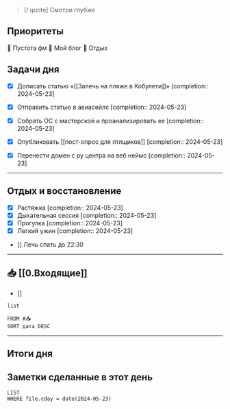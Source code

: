 > [! quote] Смотри глубже
> 

## Приоритеты
🔴 Пустота фм
🔴 Мой блог
🔴 Отдых

## Задачи дня
- [x] Дописать статью «[[Залечь на пляже в Кобулети]]»  [completion:: 2024-05-23]
- [x] Отправить статью в авиасейлс  [completion:: 2024-05-23]
- [x] Собрать ОС с мастерской и проанализировать ее  [completion:: 2024-05-23]
- [x] Опубликовать [[пост-опрос для птлщиков]]  [completion:: 2024-05-23]
- [x] Перенести домен с ру центра на веб неймс  [completion:: 2024-05-23]


---
## Отдых и восстановление
- [x] Растяжка  [completion:: 2024-05-23]
- [x] Дыхательная сессия  [completion:: 2024-05-23]
- [x] Прогулка  [completion:: 2024-05-23]
- [x] Легкий ужин  [completion:: 2024-05-23]
- [] Лечь спать до 22:30


---
## 📥 [[0.Входящие]]
- [] 



```dataview
list
	
FROM #📥
SORT дата DESC
```


---
## Итоги дня





## Заметки сделанные в этот день
```dataview
LIST
WHERE file.cday = date(2024-05-23)
```

